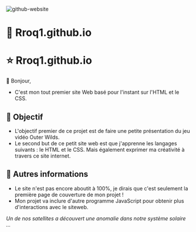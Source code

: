 ![github-website](https://github.com/user-attachments/assets/4f63dcc0-f1ef-478f-8792-18553dc5c227)

# 🌌 Rroq1.github.io
# ⭐️ Rroq1.github.io
👋 Bonjour,
- C'est mon tout premier site Web basé pour l'instant sur l'HTML et le CSS.

## 📗 Objectif
- L'objectif premier de ce projet est de faire une petite présentation du jeu vidéo Outer Wilds.
- Le second but de ce petit site web est que j'apprenne les langages suivants : le HTML et le CSS. Mais également exprimer ma créativité à travers ce site internet.

## 👀 Autres informations
- Le site n'est pas encore aboutit à 100%, je dirais que c'est seulement la première page de couverture de mon projet !
- Mon projet va inclure d'autre programme JavaScript pour obtenir plus d'interactions avec le siteweb.

*Un de nos satellites a découvert une anomalie dans notre système solaire ...* 
